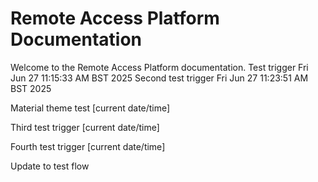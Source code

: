 # Remote Access Platform Documentation

Welcome to the Remote Access Platform documentation.
Test trigger Fri Jun 27 11:15:33 AM BST 2025
Second test trigger Fri Jun 27 11:23:51 AM BST 2025


Material theme test [current date/time]

Third test trigger [current date/time]

Fourth test trigger [current date/time]

Update to test flow
